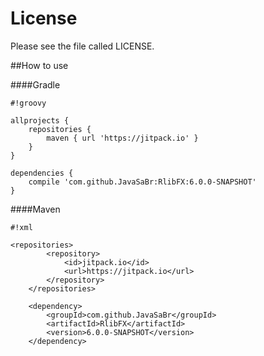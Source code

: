 # License #
Please see the file called LICENSE.

##How to use

####Gradle


```
#!groovy

allprojects {
    repositories {
        maven { url 'https://jitpack.io' }
    }
}

dependencies {
    compile 'com.github.JavaSaBr:RlibFX:6.0.0-SNAPSHOT'
}
```

    
####Maven


```
#!xml

<repositories>
        <repository>
            <id>jitpack.io</id>
            <url>https://jitpack.io</url>
        </repository>
    </repositories>

    <dependency>
        <groupId>com.github.JavaSaBr</groupId>
        <artifactId>RlibFX</artifactId>
        <version>6.0.0-SNAPSHOT</version>
    </dependency>
```
